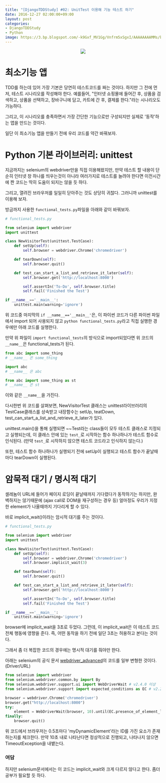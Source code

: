 ```yaml
---
title: "[DjangoTDDStudy] #02: UnitTest 이용해 기능 테스트 하기"
date: 2016-12-27 02:00:00+09:00
layout: post
categories:
- DjangoTDDStudy
- Python
image: https://3.bp.blogspot.com/-k9Gxf_MV1Gg/Vnfrm5xSgxI/AAAAAAAAMMs/bicR-4BjnmU/s1600/unit-test.jpg
---
```


<p align="center">
<img src="https://3.bp.blogspot.com/-k9Gxf_MV1Gg/Vnfrm5xSgxI/AAAAAAAAMMs/bicR-4BjnmU/s1600/unit-test.jpg" style="max-height:350px;" />
</p>

# 최소기능 앱

TDD를 하는데 있어 가장 기본은 당연히 테스트코드를 짜는 것이다. 하지만 그 전에 먼저, 테스트 시나리오를 작성해야 한다. 예를들어, "인터넷 쇼핑몰에 들어간 후, 상품을 검색하고, 상품을 선택하고, 장바구니에 담고, 카트에 간 후, 결제를 한다."라는 시나리오도 가능하다.

그리고, 이 시나리오를 충족하면서 가장 간단한 기능으로만 구성되지만 실제로 '동작'하는 앱을 만드는 것이다.

일단 이 최소기능 앱을 만들기 전에 우리 코드를 약간 바꿔보자.

# Python 기본 라이브러리: unittest

지금까지는 selenium의 webdriver만을 직접 이용해왔지만, 만약 테스트 할 내용이 단순히 인터넷 창 하나를 띄우는것이 아니라 여러가지로 테스트를 늘려야 한다면 이전시간에 짠 코드는 딱히 도움이 되지는 않을 듯 하다.

그리고, 열려진 브라우저를 일일히 닫아주는 것도 상당히 귀찮다. 그러니까 unittest를 이용해 보자.

방금까지 사용한 `functional_tests.py`파일을 아래와 같이 바꿔보자.

```python
# functional_tests.py

from selenium import webdriver
import unittest

class NewVisitorTest(unittest.TestCase):
    def setUp(self):
        self.browser = webdriver.Chrome('chromedriver')

    def tearDown(self):
        self.browser.quit()

    def test_can_start_a_list_and_retrieve_it_later(self):
        self.browser.get('http://localhost:8000')

        self.assertIn('To-Do', self.browser.title)
        self.fail('Finished the Test')

if __name__=='__main__':
    unittest.main(warning='ignore')
```

위 코드중 마지막의 `if __name__=='__main__'`은, 이 파이썬 코드가 다른 파이썬 파일에서 import 되어 사용되지 않고 `python functional_tests.py`라고 직접 실행한 경우에만 아래 코드를 실행한다.

만약 위 파일이 `import functional_tests`의 방식으로 import되었다면 위 코드의 `__name__`은 functional_tests가 된다.

```py
from abc import some_thing
# __name__ 은 some_thing

import abc
# __name__ 은 abc

from abc import some_thing as st
# __name__ 은 st
```

이와 같은 `__name__`을 가진다.

다시한번 위 코드를 살펴보면, NewVisitorTest 클래스는 unittest라이브러리의 TestCase클래스를 상속받고 내장함수는 setUp, teatDown, test_can_start_a_list_and_retrieve_it_later가 있다.

unittest.main()을 통해 실행되면 ~~Test라는 class들이 모두 테스트 클래스로 지정되고 실행되는데, 이 클래스 안에 있는 `test_`로 시작하는 함수 하나하나가 테스트 함수로 인식된다. (만약 `test_`로 시작하지 않으면 테스트 코드라고 인식하지 않는다.)

또한, 테스트 함수 하나하나가 실행되기 전에 setUp이 실행되고 테스트 함수가 끝날때 마다 tearDown이 실행된다.


# 암묵적 대기 / 명시적 대기

셀레늄이 URL에 들어가 페이지 로딩이 끝날때까지 기다렸다가 동작하기는 하지만, 완벽하지는 않기때문에 (ajax call로 DOM을 재구성하는 경우 등) 얼마정도 우리가 지정한 element가 나올때까지 기다리게 할 수 있다.

바로 implicit_wait()이라는 암시적 대기를 주는 것이다.

```python
# functional_tests.py

from selenium import webdriver
import unittest

class NewVisitorTest(unittest.TestCase):
    def setUp(self):
        self.browser = webdriver.Chrome('chromedriver')
        self.browser.implicit_wait(3)

    def tearDown(self):
        self.browser.quit()

    def test_can_start_a_list_and_retrieve_it_later(self):
        self.browser.get('http://localhost:8000')

        self.assertIn('To-Do', self.browser.title)
        self.fail('Finished the Test')

if __name__=='__main__':
    unittest.main(warning='ignore')
```

browser에 implicit_wait을 3초로 두었다.
그런데, 이 implicit_wait은 이 테스트 코드 전체 행동에 영향을 준다. 즉, 어떤 동작을 하기 전에 일단 3초는 허용하고 본다는 것이다.

그래서 좀 더 복잡한 코드의 경우에는 명시적 대기를 줘야만 한다.

아래는 selenium의 공식 문서 [webdriver_advanced](http://www.seleniumhq.org/docs/04_webdriver_advanced.jsp)의 코드를 일부 변형한 것이다.(Driver/URL)

```py
from selenium import webdriver
from selenium.webdriver.common.by import By
from selenium.webdriver.support.ui import WebDriverWait # v2.4.0 이상
from selenium.webdriver.support import expected_conditions as EC # v2.26.0 이상

browser = webdriver.Chrome('chromedriver')
browser.get("http://localhost:8000")
try:
    element = WebDriverWait(browser, 10).until(EC.presence_of_element_located((By.ID, "myDynamicElement")))
finally:
    browser.quit()
```

위 코드에서 브라우저는 0.5초마다 'myDynamicElement'라는 ID를 가진 요소가 존재하는지를 체크한다. 만약 10초 내로 나타난다면 정상적으로 진행되고, 나타나지 않으면 TimeoutException을 내뱉는다.

### 여담
하지만 selenium문서에서는 이 코드는 implicit_wait와 크게 다르지 않다고 한다. 좀더 공부가 필요할 듯 하다.


